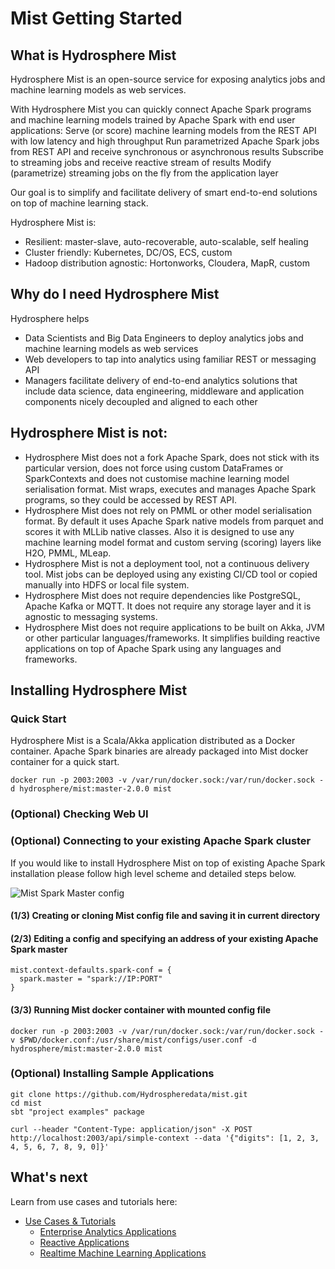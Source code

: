 # Mist Getting Started

## What is Hydrosphere Mist

Hydrosphere Mist is an open-source service for exposing analytics jobs and machine learning models as web services.

With Hydrosphere Mist you can quickly connect Apache Spark programs and machine learning models trained by Apache Spark with end user applications:
Serve (or score) machine learning models from the REST API with low latency and high throughput
Run parametrized Apache Spark jobs from REST API and receive synchronous or asynchronous results
Subscribe to streaming jobs and receive reactive stream of results
Modify (parametrize) streaming jobs on the fly from the application layer

Our goal is to simplify and facilitate delivery of smart end-to-end solutions on top of machine learning stack.

Hydrosphere Mist is:
 - Resilient: master-slave, auto-recoverable, auto-scalable, self healing
 - Cluster friendly: Kubernetes, DC/OS, ECS, custom
 - Hadoop distribution agnostic: Hortonworks, Cloudera, MapR, custom

## Why do I need Hydrosphere Mist
Hydrosphere helps
 - Data Scientists and Big Data Engineers to deploy analytics jobs and machine learning models as web services
 - Web developers to tap into analytics using familiar REST or messaging API
 - Managers facilitate delivery of end-to-end analytics solutions that include data science, data engineering, middleware and application components nicely decoupled and aligned to each other

## Hydrosphere Mist is not:
 - Hydrosphere Mist does not a fork Apache Spark, does not stick with its particular version, does not force using custom DataFrames or SparkContexts and does not customise machine learning model serialisation format. Mist wraps, executes and manages Apache Spark programs, so they could be accessed by REST API. 
 - Hydrosphere Mist does not rely on PMML or other model serialisation format. By default it uses Apache Spark native models from parquet and scores it with MLLib native classes. Also it is designed to use any machine learning model format and custom serving (scoring) layers like H2O, PMML, MLeap. 
 - Hydrosphere Mist is not a deployment tool, not a continuous delivery tool. Mist jobs can be deployed using any existing CI/CD tool or copied manually into HDFS or local file system.
 - Hydrosphere Mist does not require dependencies like PostgreSQL, Apache Kafka or MQTT. It does not require any storage layer and it is agnostic to messaging systems.
 - Hydrosphere Mist does not require applications to be built on Akka, JVM or other particular languages/frameworks. It simplifies building reactive applications on top of Apache Spark using any languages and frameworks.

## Installing Hydrosphere Mist 
### Quick Start
Hydrosphere Mist is a Scala/Akka application distributed as a Docker container. Apache Spark binaries are already packaged into Mist docker container for a quick start.

```
docker run -p 2003:2003 -v /var/run/docker.sock:/var/run/docker.sock -d hydrosphere/mist:master-2.0.0 mist
```

### (Optional) Checking Web UI

### (Optional) Connecting to your existing Apache Spark cluster
If you would like to install Hydrosphere Mist on top of existing Apache Spark installation please follow high level scheme and detailed steps below. 

![Mist Spark Master config](http://dv9c7babquml0.cloudfront.net/docs-images/mist-spark-master.png)

#### (1/3) Creating or cloning Mist config file and saving it in current directory  

#### (2/3) Editing a config and specifying an address of your existing Apache Spark master

```
mist.context-defaults.spark-conf = {
  spark.master = "spark://IP:PORT"
}
```

#### (3/3) Running Mist docker container with mounted config file

```
docker run -p 2003:2003 -v /var/run/docker.sock:/var/run/docker.sock -v $PWD/docker.conf:/usr/share/mist/configs/user.conf -d hydrosphere/mist:master-2.0.0 mist
```

### (Optional) Installing Sample Applications 

```
git clone https://github.com/Hydrospheredata/mist.git
cd mist
sbt "project examples" package

curl --header "Content-Type: application/json" -X POST http://localhost:2003/api/simple-context --data '{"digits": [1, 2, 3, 4, 5, 6, 7, 8, 9, 0]}'
```

## What's next

Learn from use cases and tutorials here:
- [Use Cases & Tutorials](/docs/use-cases/README.md)
    - [Enterprise Analytics Applications](/docs/use-cases/enterprise-analytics.md)
    - [Reactive Applications](/docs/use-cases/reactive.md)
    - [Realtime Machine Learning Applications](/docs/use-cases/ml-realtime.md)
